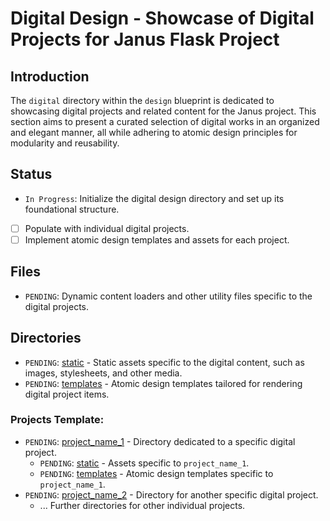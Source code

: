 # Digital Design - Showcase of Digital Projects for Janus Flask Project

## Introduction
The `digital` directory within the `design` blueprint is dedicated to showcasing digital projects and related content for the Janus project. This section aims to present a curated selection of digital works in an organized and elegant manner, all while adhering to atomic design principles for modularity and reusability.

## Status
- `In Progress`: Initialize the digital design directory and set up its foundational structure.
- [ ] Populate with individual digital projects.
- [ ] Implement atomic design templates and assets for each project.

## Files
- `PENDING`: Dynamic content loaders and other utility files specific to the digital projects.

## Directories
- `PENDING`: [static](./static) - Static assets specific to the digital content, such as images, stylesheets, and other media.
- `PENDING`: [templates](./templates) - Atomic design templates tailored for rendering digital project items.

### Projects Template:
- `PENDING`: [project_name_1](./project_name_1) - Directory dedicated to a specific digital project.
    - `PENDING`: [static](./project_name_1/static) - Assets specific to `project_name_1`.
    - `PENDING`: [templates](./project_name_1/templates) - Atomic design templates specific to `project_name_1`.
- `PENDING`: [project_name_2](./project_name_2) - Directory for another specific digital project.
    - ... Further directories for other individual projects.
